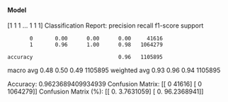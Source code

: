 #### Model
[1 1 1 ... 1 1 1]
Classification Report:
              precision    recall  f1-score   support

           0       0.00      0.00      0.00     41616
           1       0.96      1.00      0.98   1064279

    accuracy                           0.96   1105895
   macro avg       0.48      0.50      0.49   1105895
weighted avg       0.93      0.96      0.94   1105895

Accuracy: 0.9623689409934939
Confusion Matrix:
[[      0   41616]
 [      0 1064279]]
Confusion Matrix (%):
[[ 0.         3.7631059]
 [ 0.        96.2368941]]
